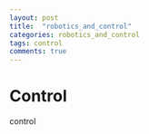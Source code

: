 ```yaml
---
layout: post
title:  "robotics_and_control"
categories: robotics_and_control
tags: control
comments: true
---
```


# Control 

control
